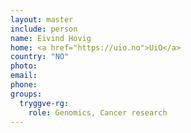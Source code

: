 ```yaml
---
layout: master
include: person
name: Eivind Hovig
home: <a href="https://uio.no">UiO</a>
country: "NO"
photo:
email:
phone:
groups:
  tryggve-rg:
    role: Genomics, Cancer research
---
```

